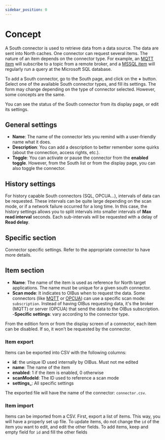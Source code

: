 ```yaml
---
sidebar_position: 0
---
```


# Concept
A South connector is used to retrieve data from a data source. The data are sent into North caches. 
One connector can request several items. The nature of an item depends on the connector type. For example, an 
[MQTT item](./mqtt.md) will subscribe to a topic from a remote broker, and a [MSSQL item](./mssql.md) will regularly 
run a query at the Microsoft SQL database.

To add a South connector, go to the South page, and click on the **+** button. Select one of the available South 
connector types, and fill its settings. The form may change depending on the type of connector selected. However, some 
concepts are the same.

You can see the status of the South connector from its display page, or edit its settings.

## General settings
- **Name**: The name of the connector lets you remind with a user-friendly name what it does. 
- **Description**: You can add a description to better remember some quirks (about the connection, access rights, etc.). 
- **Toggle**: You can activate or pause the connector from the **enabled toggle**. However, from the South list or from 
the display page, you can also toggle the connector.

## History settings
For history capable South connectors (SQL, OPCUA...), intervals of data can be requested. These intervals can be quite large 
depending on the scan mode, or if a network failure occurred for a long time. In this case, the history settings allows you
to split intervals into smaller intervals of **Max read interval** seconds. Each sub-intervals will be requested with a delay
of **Read delay**.

## Specific section
Connector specific settings. Refer to the appropriate connector to have more details.

## Item section
- **Name**: The name of the item is used as reference for North target applications. The name must be unique for a given 
south connector.
- **Scan mode**: It indicates to OIBus when to request the data. Some connectors (like [MQTT](./mqtt.md) or [OPCUA](./opcua.md))
can use a specific scan mode: `subscription`. Instead of having OIBus requesting data, it's the broker (MQTT) or server (OPCUA)
that send the data to the OIBus subscription.
-**Specific settings**: vary according to the connector type.

From the edition form or from the display screen of a connector, each item can be disabled. If so, it won't be requested 
by the connector.

### Item export
Items can be exported into CSV with the following columns:
- **id**: the unique ID used internally by OIBus. Must not me edited
- **name**: The name of the item
- **enabled**: 1 if the item is enabled, 0 otherwise
- **scanModeId**: The ID used to reference a scan mode
- **settings_**: All specific settings

The exported file will have the name of the connector: `connector.csv`.

### Item import
Items can be imported from a CSV. First, export a list of items. This way, you will have a properly set up file.
To update items, do not change the `id` of the item you want to edit, and edit the other fields.
To add items, keep and empty field for `id` and fill the other fields


